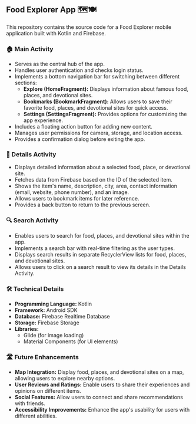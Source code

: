 ## Food Explorer App 🗺️🍽️

This repository contains the source code for a Food Explorer mobile application built with Kotlin and Firebase. 

### 🏠  Main Activity

*   Serves as the central hub of the app.
*   Handles user authentication and checks login status.
*   Implements a bottom navigation bar for switching between different sections:
    *   **Explore (HomeFragment):** Displays information about famous food, places, and devotional sites.
    *   **Bookmarks (BookmarkFragment):** Allows users to save their favorite food, places, and devotional sites for quick access.
    *   **Settings (SettingsFragment):** Provides options for customizing the app experience.
*   Includes a floating action button for adding new content.
*   Manages user permissions for camera, storage, and location access.
*   Provides a confirmation dialog before exiting the app.

### 🔎 Details Activity

*   Displays detailed information about a selected food, place, or devotional site. 
*   Fetches data from Firebase based on the ID of the selected item.
*   Shows the item's name, description, city, area, contact information (email, website, phone number), and an image.
*   Allows users to bookmark items for later reference.
*   Provides a back button to return to the previous screen.

### 🔍 Search Activity

*   Enables users to search for food, places, and devotional sites within the app.
*   Implements a search bar with real-time filtering as the user types.
*   Displays search results in separate RecyclerView lists for food, places, and devotional sites.
*   Allows users to click on a search result to view its details in the Details Activity.

### 🛠️ Technical Details

*   **Programming Language:** Kotlin
*   **Framework:** Android SDK
*   **Database:** Firebase Realtime Database
*   **Storage:** Firebase Storage
*   **Libraries:** 
    *   Glide (for image loading)
    *   Material Components (for UI elements)

### 🛣️  Future Enhancements 

*   **Map Integration:** Display food, places, and devotional sites on a map, allowing users to explore nearby options.
*   **User Reviews and Ratings:** Enable users to share their experiences and opinions on different items. 
*   **Social Features:** Allow users to connect and share recommendations with friends.
*   **Accessibility Improvements:** Enhance the app's usability for users with different abilities.
